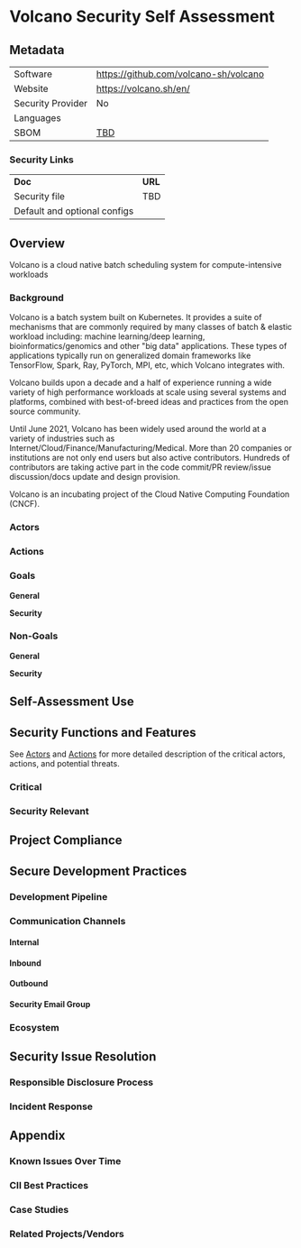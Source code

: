# Volcano Security Self Assessment

## Metadata

<table>
  <tr>
   <td>Software
   </td>
   <td><a href="https://github.com/volcano-sh/volcano">https://github.com/volcano-sh/volcano</a>
   </td>
  </tr>
  <tr>
   <td>Website
   </td>
   <td><a href="https://volcano.sh/en/">https://volcano.sh/en/</a>
   </td>
  </tr>
  <tr>
   <td>Security Provider
   </td>
   <td>No
   </td>
  </tr>
  <tr>
   <td>Languages
   </td>
   <td><TBD>
   </td>
  </tr>
  <tr>
   <td>SBOM
   </td>
   <td><a href="">TBD</a>
   </td>
  </tr>
</table>



### Security Links


<table>
  <tr>
   <td><strong>Doc</strong>
   </td>
   <td><strong>URL</strong>
   </td>
  </tr>
  <tr>
   <td>Security file
   </td>
   <td><a>TBD</a>
   </td>
  </tr>
  <tr>
   <td>Default and optional configs
   </td>
   <td><a></a>
   </td>
  </tr>
</table>


## Overview

Volcano is a cloud native batch scheduling system for compute-intensive workloads

### Background

Volcano is a batch system built on Kubernetes. It provides a suite of mechanisms that are commonly required by many classes of batch & elastic workload including: machine learning/deep learning, bioinformatics/genomics and other "big data" applications. These types of applications typically run on generalized domain frameworks like TensorFlow, Spark, Ray, PyTorch, MPI, etc, which Volcano integrates with.

Volcano builds upon a decade and a half of experience running a wide variety of high performance workloads at scale using several systems and platforms, combined with best-of-breed ideas and practices from the open source community.

Until June 2021, Volcano has been widely used around the world at a variety of industries such as Internet/Cloud/Finance/Manufacturing/Medical. More than 20 companies or institutions are not only end users but also active contributors. Hundreds of contributors are taking active part in the code commit/PR review/issue discussion/docs update and design provision.

Volcano is an incubating project of the Cloud Native Computing Foundation (CNCF).


### Actors
<TBD>

### Actions
<TBD>

### Goals
<TBD>

**General**

**Security**

### Non-Goals

**General**

**Security**

## Self-Assessment Use

## Security Functions and Features

See [Actors](#actors) and [Actions](#actions) for more detailed description of the critical actors, actions, and potential threats.


### Critical

### Security Relevant

## Project Compliance

## Secure Development Practices

### Development Pipeline

### Communication Channels


#### Internal

#### Inbound

#### Outbound

#### Security Email Group

### Ecosystem

## Security Issue Resolution

### Responsible Disclosure Process

### Incident Response

## Appendix

### Known Issues Over Time

### CII Best Practices

### Case Studies

### Related Projects/Vendors
